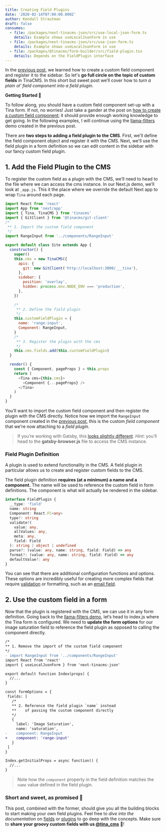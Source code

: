 ```yaml
---
title: Creating Field Plugins
date: '2020-02-14T07:00:00.000Z'
author: Kendall Strautman
draft: false
consumes:
  - file: /packages/next-tinacms-json/src/use-local-json-form.ts
    details: Example shows useLocalJsonForm in use
  - file: /packages/next-tinacms-json/src/use-json-form.ts
    details: Example shows useLocalJsonForm in use
  - file: /packages/@tinacms/form-builder/src/field-plugin.tsx
    details: Depends on the FieldPlugin interface
---
```


In the [previous post](https://tinacms.org/blog/custom-field-components), we learned how to create a custom field component and register it to the sidebar. So let's **go full circle on the topic of custom fields** in TinaCMS. In this short but sweet post we’ll cover how to _turn a plain ol’ field component into a field plugin._

**Getting Started 👏**

To follow along, you should have a custom field component set-up with a Tina form. If not, no worries! Just take a gander at the post on [how to create a custom field component](https://tinacms.org/blog/custom-field-components); it should provide enough working knowledge to get going. In the following examples, I will continue using the [llama-filters](https://github.com/kendallstrautman/llama-filters) demo created in the previous post.

There are **two steps to adding a field plugin to the CMS**. First, we'll define the field component object and register it with the CMS. Next, we'll use the field plugin in a form definition so we can edit content in the sidebar with our fancy custom field plugin.

## 1. Add the Field Plugin to the CMS

To register the custom field as a plugin with the CMS, we’ll need to head to the file where we can access the cms instance. In our Next.js demo, we’ll look at `_app.js`. This it the place where we override the default Next app to wrap `Tina` around each page.

```js
import React from 'react'
import App from 'next/app'
import { Tina, TinaCMS } from 'tinacms'
import { GitClient } from '@tinacms/git-client'
/*
 ** 1. Import the custom field component
 */
import RangeInput from '../components/RangeInput'

export default class Site extends App {
  constructor() {
    super()
    this.cms = new TinaCMS({
      apis: {
        git: new GitClient('http://localhost:3000/___tina'),
      },
      sidebar: {
        position: 'overlay',
        hidden: process.env.NODE_ENV === 'production',
      },
    })

    /*
     ** 2. Define the field plugin
     */
    this.customFieldPlugin = {
      name: 'range-input',
      Component: RangeInput,
    }
    /*
     ** 3. Register the plugin with the cms
     */
    this.cms.fields.add(this.customFieldPlugin)
  }

  render() {
    const { Component, pageProps } = this.props
    return (
      <Tina cms={this.cms}>
        <Component {...pageProps} />
      </Tina>
    )
  }
}
```

You’ll want to import the custom field component and then register the plugin with the CMS directly. Notice how we import the `RangeInput` component created in the [previous post](https://tinacms.org/blog/custom-field-components), this is the custom _field component_ that we're now attaching to a _field plugin_.

> If you’re working with Gatsby, this [looks slightly different](https://tinacms.org/docs/gatsby/custom-fields/). _Hint_: you’ll head to the **gatsby-browser.js** file to access the CMS instance.

### Field Plugin Definition

A plugin is used to extend functionality in the CMS. A field plugin in particular allows us to create and register custom fields to the CMS.

The field plugin definition **requires (at a minimum) a name and a component.** The name will be used to reference the custom field in form definitions. The component is what will actually be rendered in the sidebar.

```ts
interface FieldPlugin {
  __type: 'field'
  name: string
  Component: React.FC<any>
  type?: string
  validate?(
    value: any,
    allValues: any,
    meta: any,
    field: Field
  ): string | object | undefined
  parse?: (value: any, name: string, field: Field) => any
  format?: (value: any, name: string, field: Field) => any
  defaultValue?: any
}
```

You can see that there are additional configuration functions and options. These options are incredibly useful for creating more complex fields that require [validation](https://tinacms.org/docs/fields/custom-fields#validate-optional) or formatting, such as an [email field](https://tinacms.org/docs/gatsby/custom-fields/).

## 2. Use the custom field in a form

Now that the plugin is registered with the CMS, we can use it in any form definition. Going back to the [llama-filters demo](https://github.com/kendallstrautman/llama-filters), let’s head to index.js where the Tina form is configured. We need to **update the form options** for our image saturation field to reference the field plugin as opposed to calling the component directly.

```diff
/*
** 1. Remove the import of the custom field component
*/
- import RangeInput from '../components/RangeInput'
import React from 'react'
import { useLocalJsonForm } from 'next-tinacms-json'

export default function Index(props) {
  //...
}

const formOptions = {
 fields: [
   /*
   ** 2. Reference the field plugin `name` instead
   **    of passing the custom component directly
   */
   {
     label: 'Image Saturation',
     name: 'saturation',
-    component: RangeInput
+    component: 'range-input'
   }
 ]
}

Index.getInitialProps = async function() {
  //...
}
```

> Note how the `component` property in the field definition matches the `name` value defined in the field plugin.

### Short and sweet, as promised 🍰

This post, combined with the former, should give you all the building blocks to start making your own field plugins. Feel free to _dive into the documentation_ on [fields](https://tinacms.org/docs/fields/custom-fields/) or [plugins](https://tinacms.org/docs/concepts/plugins) to go deep with the concepts. Make sure to **share your groovy custom fields with us [@tina_cms](https://twitter.com/tina_cms)** 🖖!
